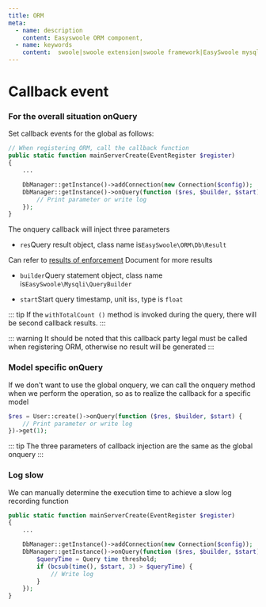 ```yaml
---
title: ORM
meta:
  - name: description
    content: Easyswoole ORM component,
  - name: keywords
    content:  swoole|swoole extension|swoole framework|EasySwoole mysql ORM|EasySwoole ORM|Swoole mysqli coroutine client|swoole ORM
---
```


# Callback event

### For the overall situation onQuery

Set callback events for the global as follows:

```php
// When registering ORM, call the callback function
public static function mainServerCreate(EventRegister $register)
{
    ...

    DbManager::getInstance()->addConnection(new Connection($config));
    DbManager::getInstance()->onQuery(function ($res, $builder, $start) {
        // Print parameter or write log
    });
}
```

The onquery callback will inject three parameters

- `res`Query result object, class name is`EasySwoole\ORM\Db\Result`

Can refer to [results of enforcement](../lastResult.md) Document for more results

- `builder`Query statement object, class name is`EasySwoole\Mysqli\QueryBuilder`

- `start`Start query timestamp, unit is`s`, type is `float`

::: tip
If the `withTotalCount ()` method is invoked during the query, there will be second callback results.
:::

::: warning
It should be noted that this callback party legal must be called when registering ORM, otherwise no result will be generated
:::

### Model specific onQuery

If we don't want to use the global onquery, we can call the onquery method when we perform the operation, so as to realize the callback for a specific model
```php
$res = User::create()->onQuery(function ($res, $builder, $start) {
    // Print parameter or write log
})->get(1);
```

::: tip
The three parameters of callback injection are the same as the global onquery
:::

### Log slow

We can manually determine the execution time to achieve a slow log recording function
```php
public static function mainServerCreate(EventRegister $register)
{
    ...

    DbManager::getInstance()->addConnection(new Connection($config));
    DbManager::getInstance()->onQuery(function ($res, $builder, $start) {
        $queryTime = Query time threshold;
        if (bcsub(time(), $start, 3) > $queryTime) {
            // Write log
        }
    });
}
```
